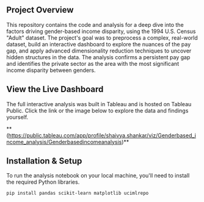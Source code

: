 ## Project Overview

This repository contains the code and analysis for a deep dive into the factors driving gender-based income disparity, using the 1994 U.S. Census "Adult" dataset. The project's goal was to preprocess a complex, real-world dataset, build an interactive dashboard to explore the nuances of the pay gap, and apply advanced dimensionality reduction techniques to uncover hidden structures in the data. The analysis confirms a persistent pay gap and identifies the private sector as the area with the most significant income disparity between genders.

##  View the Live Dashboard

The full interactive analysis was built in Tableau and is hosted on Tableau Public. Click the link or the image below to explore the data and findings yourself.

** (https://public.tableau.com/app/profile/shaivya.shankar/viz/Genderbased_income_analysis/Genderbasedincomeanalysis)**

## Installation & Setup

To run the analysis notebook on your local machine, you'll need to install the required Python libraries.

```bash
pip install pandas scikit-learn matplotlib ucimlrepo
